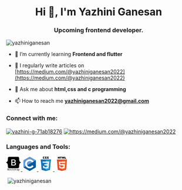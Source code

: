 <h1 align="center">Hi 👋, I'm Yazhini Ganesan</h1>
<h3 align="center">Upcoming frontend developer.</h3>

<p align="left"> <img src="https://komarev.com/ghpvc/?username=yazhiniganesan&label=Profile%20views&color=0e75b6&style=flat" alt="yazhiniganesan" /> </p>

- 🌱 I’m currently learning **Frontend and flutter**

- 📝 I regularly write articles on [https://medium.com/@yazhiniganesan2022](https://medium.com/@yazhiniganesan2022)

- 💬 Ask me about **html,css and c programming**

- 📫 How to reach me **yazhiniganesan2022@gmail.com**

<h3 align="left">Connect with me:</h3>
<p align="left">
<a href="https://linkedin.com/in/yazhini-g-71ab18276" target="blank"><img align="center" src="https://raw.githubusercontent.com/rahuldkjain/github-profile-readme-generator/master/src/images/icons/Social/linked-in-alt.svg" alt="yazhini-g-71ab18276" height="30" width="40" /></a>
<a href="https://medium.com/https://medium.com/@yazhiniganesan2022" target="blank"><img align="center" src="https://raw.githubusercontent.com/rahuldkjain/github-profile-readme-generator/master/src/images/icons/Social/medium.svg" alt="https://medium.com/@yazhiniganesan2022" height="30" width="40" /></a>
</p>

<h3 align="left">Languages and Tools:</h3>
<p align="left"> <a href="https://getbootstrap.com" target="_blank" rel="noreferrer"> <img src="https://raw.githubusercontent.com/devicons/devicon/master/icons/bootstrap/bootstrap-plain-wordmark.svg" alt="bootstrap" width="40" height="40"/> </a> <a href="https://www.cprogramming.com/" target="_blank" rel="noreferrer"> <img src="https://raw.githubusercontent.com/devicons/devicon/master/icons/c/c-original.svg" alt="c" width="40" height="40"/> </a> <a href="https://www.w3schools.com/css/" target="_blank" rel="noreferrer"> <img src="https://raw.githubusercontent.com/devicons/devicon/master/icons/css3/css3-original-wordmark.svg" alt="css3" width="40" height="40"/> </a> <a href="https://www.w3.org/html/" target="_blank" rel="noreferrer"> <img src="https://raw.githubusercontent.com/devicons/devicon/master/icons/html5/html5-original-wordmark.svg" alt="html5" width="40" height="40"/> </a> </p>

<p>&nbsp;<img align="center" src="https://github-readme-stats.vercel.app/api?username=yazhiniganesan&show_icons=true&locale=en" alt="yazhiniganesan" /></p>
